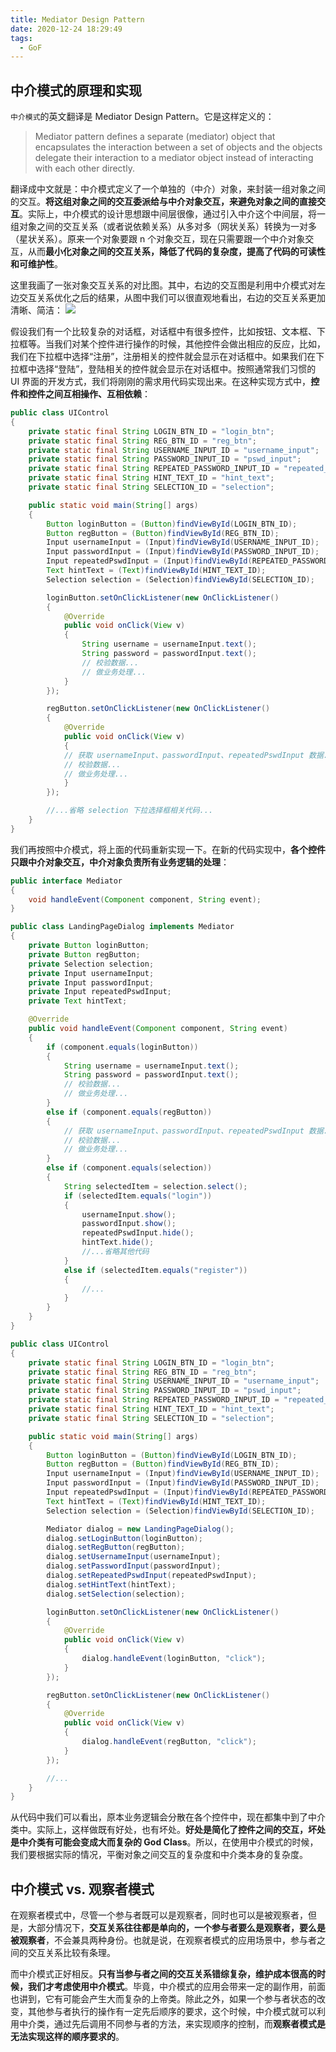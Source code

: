 ```yaml
---
title: Mediator Design Pattern
date: 2020-12-24 18:29:49
tags:
  - GoF
---
```

## 中介模式的原理和实现
`中介模式`的英文翻译是 Mediator Design Pattern。它是这样定义的：
> Mediator pattern defines a separate (mediator) object that encapsulates the interaction between a set of objects and the objects delegate their interaction to a mediator object instead of interacting with each other directly.

翻译成中文就是：中介模式定义了一个单独的（中介）对象，来封装一组对象之间的交互。**将这组对象之间的交互委派给与中介对象交互，来避免对象之间的直接交互**。实际上，中介模式的设计思想跟中间层很像，通过引入中介这个中间层，将一组对象之间的交互关系（或者说依赖关系）从多对多（网状关系）转换为一对多（星状关系）。原来一个对象要跟 n 个对象交互，现在只需要跟一个中介对象交互，从而**最小化对象之间的交互关系，降低了代码的复杂度，提高了代码的可读性和可维护性**。

这里我画了一张对象交互关系的对比图。其中，右边的交互图是利用中介模式对左边交互关系优化之后的结果，从图中我们可以很直观地看出，右边的交互关系更加清晰、简洁：
![](https://raw.githubusercontent.com/necusjz/p/master/GoF/30.png)
<!--more-->

假设我们有一个比较复杂的对话框，对话框中有很多控件，比如按钮、文本框、下拉框等。当我们对某个控件进行操作的时候，其他控件会做出相应的反应，比如，我们在下拉框中选择“注册”，注册相关的控件就会显示在对话框中。如果我们在下拉框中选择“登陆”，登陆相关的控件就会显示在对话框中。按照通常我们习惯的 UI 界面的开发方式，我们将刚刚的需求用代码实现出来。在这种实现方式中，**控件和控件之间互相操作、互相依赖**：
```java
public class UIControl 
{
    private static final String LOGIN_BTN_ID = "login_btn";
    private static final String REG_BTN_ID = "reg_btn";
    private static final String USERNAME_INPUT_ID = "username_input";
    private static final String PASSWORD_INPUT_ID = "pswd_input";
    private static final String REPEATED_PASSWORD_INPUT_ID = "repeated_pswd_input";
    private static final String HINT_TEXT_ID = "hint_text";
    private static final String SELECTION_ID = "selection";

    public static void main(String[] args) 
    {
        Button loginButton = (Button)findViewById(LOGIN_BTN_ID);
        Button regButton = (Button)findViewById(REG_BTN_ID);
        Input usernameInput = (Input)findViewById(USERNAME_INPUT_ID);
        Input passwordInput = (Input)findViewById(PASSWORD_INPUT_ID);
        Input repeatedPswdInput = (Input)findViewById(REPEATED_PASSWORD_INPUT_ID);
        Text hintText = (Text)findViewById(HINT_TEXT_ID);
        Selection selection = (Selection)findViewById(SELECTION_ID);

        loginButton.setOnClickListener(new OnClickListener() 
        {
            @Override
            public void onClick(View v) 
            {
                String username = usernameInput.text();
                String password = passwordInput.text();
                // 校验数据...
                // 做业务处理...
            }
        });

        regButton.setOnClickListener(new OnClickListener() 
        {
            @Override
            public void onClick(View v) 
            {
            // 获取 usernameInput、passwordInput、repeatedPswdInput 数据...
            // 校验数据...
            // 做业务处理...
            }
        });

        //...省略 selection 下拉选择框相关代码...
    }
}
```

我们再按照中介模式，将上面的代码重新实现一下。在新的代码实现中，**各个控件只跟中介对象交互，中介对象负责所有业务逻辑的处理**：
```java
public interface Mediator 
{
    void handleEvent(Component component, String event);
}

public class LandingPageDialog implements Mediator 
{
    private Button loginButton;
    private Button regButton;
    private Selection selection;
    private Input usernameInput;
    private Input passwordInput;
    private Input repeatedPswdInput;
    private Text hintText;

    @Override
    public void handleEvent(Component component, String event) 
    {
        if (component.equals(loginButton)) 
        {
            String username = usernameInput.text();
            String password = passwordInput.text();
            // 校验数据...
            // 做业务处理...
        } 
        else if (component.equals(regButton)) 
        {
            // 获取 usernameInput、passwordInput、repeatedPswdInput 数据...
            // 校验数据...
            // 做业务处理...
        } 
        else if (component.equals(selection)) 
        {
            String selectedItem = selection.select();
            if (selectedItem.equals("login")) 
            {
                usernameInput.show();
                passwordInput.show();
                repeatedPswdInput.hide();
                hintText.hide();
                //...省略其他代码
            } 
            else if (selectedItem.equals("register")) 
            {
                //...
            }
        }
    }
}

public class UIControl 
{
    private static final String LOGIN_BTN_ID = "login_btn";
    private static final String REG_BTN_ID = "reg_btn";
    private static final String USERNAME_INPUT_ID = "username_input";
    private static final String PASSWORD_INPUT_ID = "pswd_input";
    private static final String REPEATED_PASSWORD_INPUT_ID = "repeated_pswd_input";
    private static final String HINT_TEXT_ID = "hint_text";
    private static final String SELECTION_ID = "selection";

    public static void main(String[] args) 
    {
        Button loginButton = (Button)findViewById(LOGIN_BTN_ID);
        Button regButton = (Button)findViewById(REG_BTN_ID);
        Input usernameInput = (Input)findViewById(USERNAME_INPUT_ID);
        Input passwordInput = (Input)findViewById(PASSWORD_INPUT_ID);
        Input repeatedPswdInput = (Input)findViewById(REPEATED_PASSWORD_INPUT_ID);
        Text hintText = (Text)findViewById(HINT_TEXT_ID);
        Selection selection = (Selection)findViewById(SELECTION_ID);

        Mediator dialog = new LandingPageDialog();
        dialog.setLoginButton(loginButton);
        dialog.setRegButton(regButton);
        dialog.setUsernameInput(usernameInput);
        dialog.setPasswordInput(passwordInput);
        dialog.setRepeatedPswdInput(repeatedPswdInput);
        dialog.setHintText(hintText);
        dialog.setSelection(selection);

        loginButton.setOnClickListener(new OnClickListener() 
        {
            @Override
            public void onClick(View v) 
            {
                dialog.handleEvent(loginButton, "click");
            }
        });

        regButton.setOnClickListener(new OnClickListener() 
        {
            @Override
            public void onClick(View v) 
            {
                dialog.handleEvent(regButton, "click");
            }
        });

        //...
    }
}
```

从代码中我们可以看出，原本业务逻辑会分散在各个控件中，现在都集中到了中介类中。实际上，这样做既有好处，也有坏处。**好处是简化了控件之间的交互，坏处是中介类有可能会变成大而复杂的 God Class**。所以，在使用中介模式的时候，我们要根据实际的情况，平衡对象之间交互的复杂度和中介类本身的复杂度。

## 中介模式 vs. 观察者模式
在观察者模式中，尽管一个参与者既可以是观察者，同时也可以是被观察者，但是，大部分情况下，**交互关系往往都是单向的，一个参与者要么是观察者，要么是被观察者**，不会兼具两种身份。也就是说，在观察者模式的应用场景中，参与者之间的交互关系比较有条理。

而中介模式正好相反。**只有当参与者之间的交互关系错综复杂，维护成本很高的时候，我们才考虑使用中介模式**。毕竟，中介模式的应用会带来一定的副作用，前面也讲到，它有可能会产生大而复杂的上帝类。除此之外，如果一个参与者状态的改变，其他参与者执行的操作有一定先后顺序的要求，这个时候，中介模式就可以利用中介类，通过先后调用不同参与者的方法，来实现顺序的控制，而**观察者模式是无法实现这样的顺序要求的**。
